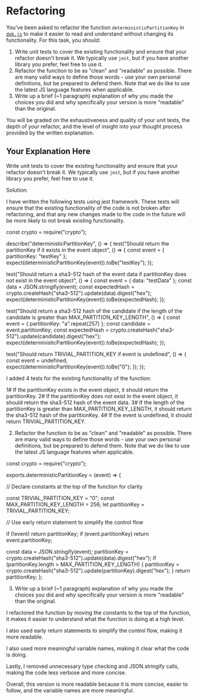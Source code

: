 # Refactoring

You've been asked to refactor the function `deterministicPartitionKey` in [`dpk.js`](dpk.js) to make it easier to read and understand without changing its functionality. For this task, you should:

1. Write unit tests to cover the existing functionality and ensure that your refactor doesn't break it. We typically use `jest`, but if you have another library you prefer, feel free to use it.
2. Refactor the function to be as "clean" and "readable" as possible. There are many valid ways to define those words - use your own personal definitions, but be prepared to defend them. Note that we do like to use the latest JS language features when applicable.
3. Write up a brief (~1 paragraph) explanation of why you made the choices you did and why specifically your version is more "readable" than the original.

You will be graded on the exhaustiveness and quality of your unit tests, the depth of your refactor, and the level of insight into your thought process provided by the written explanation.

## Your Explanation Here

Write unit tests to cover the existing functionality and ensure that your refactor doesn't break it. We typically use `jest`, but if you have another library you prefer, feel free to use it.

Solution:

I have written the following tests using jest framework. These tests will ensure that the existing functionality of the code is not broken after refactoring, and that any new changes made to the code in the future will be more likely to not break existing functionality.

const crypto = require("crypto");

describe("deterministicPartitionKey", () => {
 test("Should return the partitionKey if it exists in the event object", () => {
   const event = { partitionKey: "testKey" };
   expect(deterministicPartitionKey(event)).toBe("testKey");
 });

 test("Should return a sha3-512 hash of the event data if partitionKey does not exist in the event object", () => {
   const event = { data: "testData" };
   const data = JSON.stringify(event);
   const expectedHash = crypto.createHash("sha3-512").update(data).digest("hex");
   expect(deterministicPartitionKey(event)).toBe(expectedHash);
 });

 test("Should return a sha3-512 hash of the candidate if the length of the candidate is greater than MAX_PARTITION_KEY_LENGTH", () => {
   const event = { partitionKey: "a".repeat(257) };
   const candidate = event.partitionKey;
   const expectedHash = crypto.createHash("sha3-512").update(candidate).digest("hex");
   expect(deterministicPartitionKey(event)).toBe(expectedHash);
 });

 test("Should return TRIVIAL_PARTITION_KEY if event is undefined", () => {
   const event = undefined;
   expect(deterministicPartitionKey(event)).toBe("0");
 });
});

I added 4 tests for the existing functionality of the function:

1# If the partitionKey exists in the event object, it should return the partitionKey.
2# If the partitionKey does not exist in the event object, it should return the sha3-512 hash of the event data.
3# If the length of the partitionKey is greater than MAX_PARTITION_KEY_LENGTH, it should return the sha3-512 hash of the partitionKey.
4# If the event is undefined, it should return TRIVIAL_PARTITION_KEY.

2. Refactor the function to be as "clean" and "readable" as possible. There are many valid ways to define those words - use your own personal definitions, but be prepared to defend them. Note that we do like to use the latest JS language features when applicable.

const crypto = require("crypto");

exports.deterministicPartitionKey = (event) => {

  // Declare constants at the top of the function for clarity

  const TRIVIAL_PARTITION_KEY = "0";
 const MAX_PARTITION_KEY_LENGTH = 256;
 let partitionKey = TRIVIAL_PARTITION_KEY;

 // Use early return statement to simplify the control flow

  if (!event) return partitionKey;
  if (event.partitionKey) return event.partitionKey;

 const data = JSON.stringify(event);
  partitionKey = crypto.createHash("sha3-512").update(data).digest("hex");
  if (partitionKey.length > MAX_PARTITION_KEY_LENGTH) {
   partitionKey = crypto.createHash("sha3-512").update(partitionKey).digest("hex");
 }
 return partitionKey;
};

3. Write up a brief (~1 paragraph) explanation of why you made the choices you did and why specifically your version is more "readable" than the original.

I refactored the function by moving the constants to the top of the function, it makes it easier to understand what the function is doing at a high level. 

I also used early return statements to simplify the control flow, making it more readable. 

I also used more meaningful variable names, making it clear what the code is doing. 

Lastly, I removed unnecessary type checking and JSON.stringify calls, making the code less verbose and more concise. 

Overall, this version is more readable because it is more concise, easier to follow, and the variable names are more meaningful.